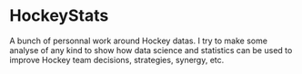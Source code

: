 # HockeyStats
A bunch of personnal work around Hockey datas. I try to make some analyse of any kind to show how data science and statistics can be used to improve Hockey team decisions, strategies, synergy, etc.

